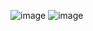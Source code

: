 ![image](https://user-images.githubusercontent.com/44240955/186482468-8b6306ad-345b-4c70-97a8-76d5d6bc5c00.png)
![image](https://user-images.githubusercontent.com/44240955/186482523-3a1c8e28-3faa-442c-8799-b6e0ccb4b194.png)
